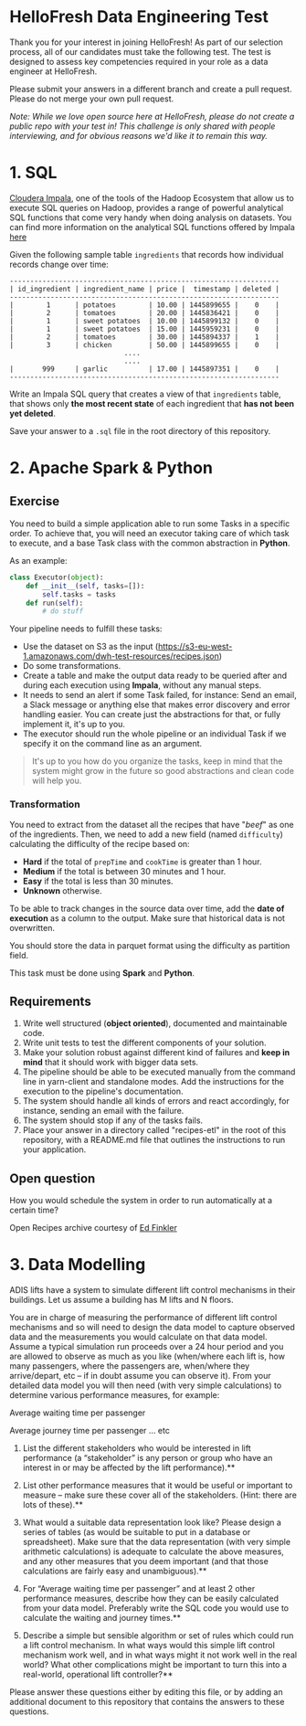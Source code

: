 # HelloFresh Data Engineering Test

Thank you for your interest in joining HelloFresh! As part of our selection process, all of our candidates must take the following test.
The test is designed to assess key competencies required in your role as a data engineer at HelloFresh.

Please submit your answers in a different branch and create a pull request. Please do not merge your own pull request.

_Note: While we love open source here at HelloFresh, please do not create a public repo with your test in! This challenge is only shared with people interviewing, and for obvious reasons we'd like it to remain this way._

# 1. SQL

[Cloudera Impala](http://impala.io/), one of the tools of the Hadoop Ecosystem that allow us to execute SQL queries on Hadoop, provides a range of powerful analytical SQL functions that come very handy when doing analysis on datasets. You can find more information on the analytical SQL functions offered by Impala [here](http://www.cloudera.com/content/www/en-us/documentation/archive/impala/2-x/2-1-x/topics/impala_analytic_functions.html)

Given the following sample table `ingredients` that records how individual records change over time: 
```
------------------------------------------------------------------
| id_ingredient | ingredient_name | price |  timestamp | deleted |
------------------------------------------------------------------
|        1      | potatoes        | 10.00 | 1445899655 |    0    |
|        2      | tomatoes        | 20.00 | 1445836421 |    0    |
|        1      | sweet potatoes  | 10.00 | 1445899132 |    0    |
|        1      | sweet potatoes  | 15.00 | 1445959231 |    0    |
|        2      | tomatoes        | 30.00 | 1445894337 |    1    |
|        3      | chicken         | 50.00 | 1445899655 |    0    |
							....
							....
|       999     | garlic          | 17.00 | 1445897351 |    0    |
------------------------------------------------------------------

```
Write an Impala SQL query that creates a view of that `ingredients` table, that shows only **the most recent state** of each ingredient that **has not been yet deleted**.

Save your answer to a `.sql` file in the root directory of this repository.

# 2. Apache Spark & Python

## Exercise

You need to build a simple application able to run some Tasks in a specific order. To achieve that, you will need an executor taking care of which task to execute, and a base Task class with the common abstraction in **Python**.

As an example:

```python
class Executor(object):
    def __init__(self, tasks=[]):
        self.tasks = tasks
    def run(self):
        # do stuff
```

Your pipeline needs to fulfill these tasks:

- Use the dataset on S3 as the input (https://s3-eu-west-1.amazonaws.com/dwh-test-resources/recipes.json)
- Do some transformations.
- Create a table and make the output data ready to be queried after and during each execution using **Impala**, without any manual steps.
- It needs to send an alert if some Task failed, for instance: Send an email, a Slack message or anything else that makes error discovery and error handling easier. You can create just the abstractions for that, or fully implement it, it's up to you.
- The executor should run the whole pipeline or an individual Task if we specify it on the command line as an argument.

> It's up to you how do you organize the tasks, keep in mind that the system might grow in the future so good abstractions and clean code will help you.

### Transformation

You need to extract from the dataset all the recipes that have "*beef*" as one of the ingredients. Then, we need to add a new field (named `difficulty`) calculating the difficulty of the recipe based on:

- **Hard** if the total of `prepTime` and `cookTime` is greater than 1 hour.
- **Medium** if the total is between 30 minutes and 1 hour.
- **Easy** if the total is less than 30 minutes.
- **Unknown** otherwise.

To be able to track changes in the source data over time, add the **date of execution** as a column to the output. Make sure that historical data is not overwritten.

You should store the data in parquet format using the difficulty as partition field.

This task must be done using **Spark** and **Python**.

## Requirements

1. Write well structured (**object oriented**), documented and maintainable code.
2. Write unit tests to test the different components of your solution.
3. Make your solution robust against different kind of failures and **keep in mind** that it should work with bigger data sets.
4. The pipeline should be able to be executed manually from the command line in yarn-client and standalone modes. Add the instructions for the execution to the pipeline's documentation.
5. The system should handle all kinds of errors and react accordingly, for instance, sending an email with the failure.
6. The system should stop if any of the tasks fails.
7. Place your answer in a directory called "recipes-etl" in the root of this repository, with a README.md file that outlines the instructions to run your application.

## Open question

How you would schedule the system in order to run automatically at a certain time?

Open Recipes archive courtesy of [Ed Finkler](https://github.com/fictivekin/openrecipes)

# 3. Data Modelling

ADIS lifts have a system to simulate different lift control mechanisms in their buildings. Let us assume a building has M lifts and N floors.

You are in charge of measuring the performance of different lift control mechanisms and so will need to design the data model to capture observed data and the measurements you would calculate on that data model. Assume a typical simulation run proceeds over a 24 hour period and you are allowed to observe as much as you like (when/where each lift is, how many passengers, where the passengers are, when/where they arrive/depart, etc – if in doubt assume you can observe it). From your detailed data model you will then need (with very simple calculations) to determine various performance measures, for example:

Average waiting time per passenger 

Average journey time per passenger 
… etc 

1. List the different stakeholders who would be interested in lift performance (a “stakeholder” is any person or group who have an interest in or may be affected by the lift performance).**


2. List other performance measures that it would be useful or important to measure – make sure these cover all of the stakeholders. (Hint: there are lots of these).**


3. What would a suitable data representation look like? Please design a series of tables (as would be suitable to put in a database or spreadsheet). Make sure that the data representation (with very simple arithmetic calculations) is adequate to calculate the above measures, and any other measures that you deem important (and that those calculations are fairly easy and unambiguous).**


4. For “Average waiting time per passenger” and at least 2 other performance measures, describe how they can be easily calculated from your data model. Preferably write the SQL code you would use to calculate the waiting and journey times.**


5. Describe a simple but sensible algorithm or set of rules which could run a lift control mechanism. In what ways would this simple lift control mechanism work well, and in what ways might it not work well in the real world? What other complications might be important to turn this into a real-world, operational lift controller?**


Please answer these questions either by editing this file, or by adding an additional document to this repository that contains the answers to these questions.
